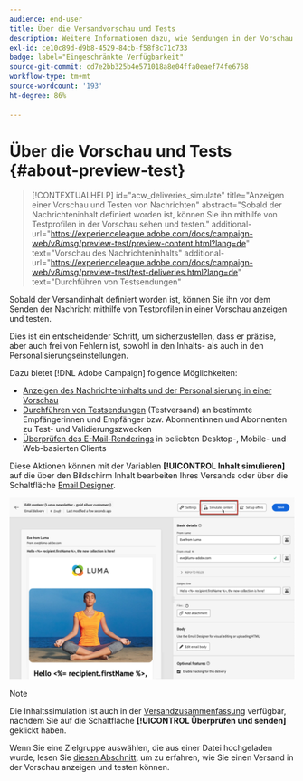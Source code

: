 ```yaml
---
audience: end-user
title: Über die Versandvorschau und Tests
description: Weitere Informationen dazu, wie Sendungen in der Vorschau angezeigt und getestet werden können
exl-id: ce10c89d-d9b8-4529-84cb-f58f8c71c733
badge: label="Eingeschränkte Verfügbarkeit"
source-git-commit: cd7e2bb325b4e571018a8e04ffa0eaef74fe6768
workflow-type: tm+mt
source-wordcount: '193'
ht-degree: 86%

---
```


# Über die Vorschau und Tests {#about-preview-test}

>[!CONTEXTUALHELP]
>id="acw_deliveries_simulate"
>title="Anzeigen einer Vorschau und Testen von Nachrichten"
>abstract="Sobald der Nachrichteninhalt definiert worden ist, können Sie ihn mithilfe von Testprofilen in der Vorschau sehen und testen."
>additional-url="https://experienceleague.adobe.com/docs/campaign-web/v8/msg/preview-test/preview-content.html?lang=de" text="Vorschau des Nachrichteninhalts"
>additional-url="https://experienceleague.adobe.com/docs/campaign-web/v8/msg/preview-test/test-deliveries.html?lang=de" text="Durchführen von Testsendungen"

Sobald der Versandinhalt definiert worden ist, können Sie ihn vor dem Senden der Nachricht mithilfe von Testprofilen in einer Vorschau anzeigen und testen.

Dies ist ein entscheidender Schritt, um sicherzustellen, dass er präzise, aber auch frei von Fehlern ist, sowohl in den Inhalts- als auch in den Personalisierungseinstellungen.

Dazu bietet [!DNL Adobe Campaign] folgende Möglichkeiten:

* [Anzeigen des Nachrichteninhalts und der Personalisierung in einer Vorschau](preview-content.md)
* [Durchführen von Testsendungen](test-deliveries.md) (Testversand) an bestimmte Empfängerinnen und Empfänger bzw. Abonnentinnen und Abonnenten zu Test- und Validierungszwecken
* [Überprüfen des E-Mail-Renderings](email-rendering.md) in beliebten Desktop-, Mobile- und Web-basierten Clients

Diese Aktionen können mit der Variablen **[!UICONTROL Inhalt simulieren]** auf die über den Bildschirm Inhalt bearbeiten Ihres Versands oder über die Schaltfläche [Email Designer](../email/get-started-email-designer.md).

![](assets/simulate-button.png)

>[!NOTE]
>
>Die Inhaltssimulation ist auch in der [Versandzusammenfassung](../monitor/prepare-send.md) verfügbar, nachdem Sie auf die Schaltfläche **[!UICONTROL Überprüfen und senden]** geklickt haben.
>
>Wenn Sie eine Zielgruppe auswählen, die aus einer Datei hochgeladen wurde, lesen Sie [diesen Abschnitt](../audience/file-audience.md#preview--test-your-email-test), um zu erfahren, wie Sie einen Versand in der Vorschau anzeigen und testen können.
